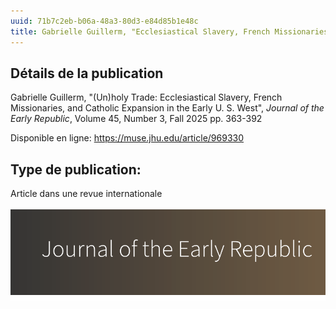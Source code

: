 ```yaml
---
uuid: 71b7c2eb-b06a-48a3-80d3-e84d85b1e48c
title: Gabrielle Guillerm, "Ecclesiastical Slavery, French Missionaries, and Catholic Expansion", *Journal of the Early Republic*, 2025. 
---
```


## Détails de la publication
Gabrielle Guillerm, "(Un)holy Trade: Ecclesiastical Slavery, French Missionaries, and Catholic Expansion in the Early U. S. West", *Journal of the Early Republic*, Volume 45, Number 3, Fall 2025
pp. 363-392

Disponible en ligne: https://muse.jhu.edu/article/969330


## Type de publication:
Article dans une revue internationale

![small](Republic.png)
